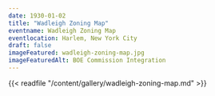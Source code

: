 ```yaml
---
date: 1930-01-02
title: "Wadleigh Zoning Map"
eventname: Wadleigh Zoning Map
eventlocation: Harlem, New York City
draft: false
imageFeatured: wadleigh-zoning-map.jpg
imageFeaturedAlt: BOE Commission Integration
---
```


{{< readfile "/content/gallery/wadleigh-zoning-map.md" >}}
